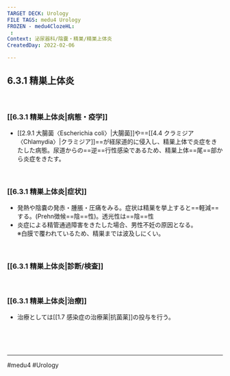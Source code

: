 ```yaml
---
TARGET DECK: Urology
FILE TAGS: medu4 Urology
FROZEN - medu4ClozeHL:
 : 
Context: 泌尿器科/陰嚢・精巣/精巣上体炎
CreatedDay: 2022-02-06

---
```


## 6.3.1 精巣上体炎

<br>

### [[6.3.1 精巣上体炎|病態・疫学]]
* [[2.9.1 大腸菌〈Escherichia coli〉|大腸菌]]や==[[4.4 クラミジア〈Chlamydia〉|クラミジア]]==が経尿道的に侵入し、精巣上体で炎症をきたした病態。尿道からの==逆==行性感染であるため、精巣上体==尾==部から炎症をきたす。
 
<!--ID: 1644300118857-->


<br>

### [[6.3.1 精巣上体炎|症状]]
* 発熱や陰嚢の発赤・腫脹・圧痛をみる。症状は精巣を挙上すると==軽減==する。(Prehn徴候==陰==性)。透光性は==陰==性
* 炎症による精管通過障害をきたした場合、男性不妊の原因となる。  
※白膜で覆われているため、精巣までは波及しにくい。
<!--ID: 1644300118864-->


<br>

### [[6.3.1 精巣上体炎|診断/検査]]


<br>

### [[6.3.1 精巣上体炎|治療]]
* 治療としては[[1.7 感染症の治療薬|抗菌薬]]の投与を行う。

<br><br><br>

---
#medu4 #Urology 